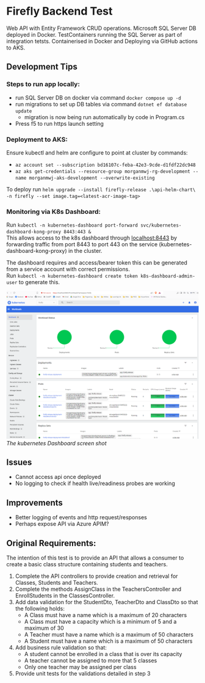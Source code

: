 # Firefly Backend Test

Web API with Entity Framework CRUD operations. Microsoft SQL Server DB deployed in Docker. TestContainers running the SQL Server as part of integration tetsts. Containerised in Docker and Deploying via GitHub actions to AKS. 

## Development Tips

### Steps to run app locally:
- run SQL Server DB on docker via command `docker compose up -d`
- run migrations to set up DB tables via command `dotnet ef database update`
	- migration is now being run automatically by code in Program.cs
- Press f5 to run https launch setting


### Deployment to AKS:

Ensure kubectl and helm are configure to point at cluster by commands:
- `az account set --subscription bd16107c-feba-42e3-9cde-d1fdf22dc948`
- `az aks get-credentials --resource-group morganmwj-rg-development --name morganmwj-aks-development --overwrite-existing`

To deploy run `helm upgrade --install firefly-release .\api-helm-chart\ -n firefly --set image.tag=<latest-acr-image-tag>`

### Monitoring via K8s Dashboard:
Run `kubectl -n kubernetes-dashboard port-forward svc/kubernetes-dashboard-kong-proxy 8443:443 &`  \
This allows access to the k8s dashboard through [localhost:8443](http://localhost:8443) by forwarding traffic from port 8443 to port 443 on the service (kubernetes-dashboard-kong-proxy) in the cluster.

The dashboard requires and access/bearer token this can be generated from a service account with correct permissions.\
Run `kubectl -n kubernetes-dashboard create token k8s-dashboard-admin-user` to generate this.


![K8s Dashboard](resources/k8s_dashboard.png)
*The kubernetes Dashboard screen shot*

## Issues

- Cannot access api once deployed
- No logging to check if health live/readiness probes are working

## Improvements

- Better logging of events and http request/responses
- Perhaps expose API via Azure APIM?

## Original Requirements:

The intention of this test is to provide an API that allows a consumer to create a basic class structure containing students and teachers.

1. Complete the API controllers to provide creation and retrieval for Classes, Students and Teachers.
2. Complete the methods AssignClass in the TeachersController and EnrollStudents in the ClassesController.
3. Add data validation for the StudentDto, TeacherDto and ClassDto so that the following holds:
	- A Class must have a name which is a maximum of 20 characters
	- A Class must have a capacity which is a minimum of 5 and a maximum of 30
	- A Teacher must have a name which is a maximum of 50 characters
	- A Student must have a name which is a maximum of 50 characters
4. Add business rule validation so that:
	- A student cannot be enrolled in a class that is over its capacity
	- A teacher cannot be assigned to more that 5 classes
	- Only one teacher may be assigned per class
5. Provide unit tests for the validations detailed in step 3